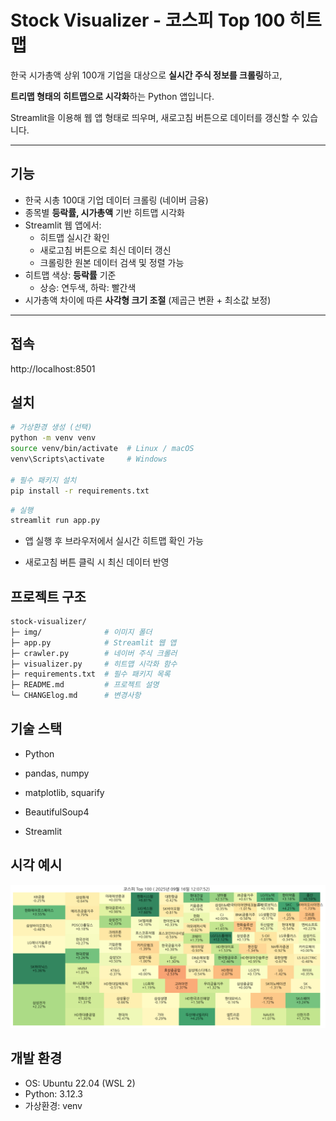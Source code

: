 # Stock Visualizer - 코스피 Top 100 히트맵

한국 시가총액 상위 100개 기업을 대상으로 **실시간 주식 정보를 크롤링**하고, 

**트리맵 형태의 히트맵으로 시각화**하는 Python 앱입니다.

Streamlit을 이용해 웹 앱 형태로 띄우며, 새로고침 버튼으로 데이터를 갱신할 수 있습니다.

---

## 기능

- 한국 시총 100대 기업 데이터 크롤링 (네이버 금융)
- 종목별 **등락률, 시가총액** 기반 히트맵 시각화
- Streamlit 웹 앱에서:
  - 히트맵 실시간 확인
  - 새로고침 버튼으로 최신 데이터 갱신
  - 크롤링한 원본 데이터 검색 및 정렬 가능
- 히트맵 색상: **등락률** 기준  
  - 상승: 연두색, 하락: 빨간색
- 시가총액 차이에 따른 **사각형 크기 조절** (제곱근 변환 + 최소값 보정)

---

## 접속
http://localhost:8501

## 설치

```bash
# 가상환경 생성 (선택)
python -m venv venv
source venv/bin/activate  # Linux / macOS
venv\Scripts\activate     # Windows

# 필수 패키지 설치
pip install -r requirements.txt
```

```bash
# 실행
streamlit run app.py
```
- 앱 실행 후 브라우저에서 실시간 히트맵 확인 가능

- 새로고침 버튼 클릭 시 최신 데이터 반영

## 프로젝트 구조
```bash
stock-visualizer/
├─ img/              # 이미지 폴더
├─ app.py            # Streamlit 웹 앱
├─ crawler.py        # 네이버 주식 크롤러
├─ visualizer.py     # 히트맵 시각화 함수
├─ requirements.txt  # 필수 패키지 목록
├─ README.md         # 프로젝트 설명
└─ CHANGElog.md      # 변경사항
```
## 기술 스택

- Python

- pandas, numpy

- matplotlib, squarify

- BeautifulSoup4

- Streamlit

## 시각 예시
![alt text](img/sample.png)

## 개발 환경
- OS: Ubuntu 22.04 (WSL 2)
- Python: 3.12.3
- 가상환경: venv

